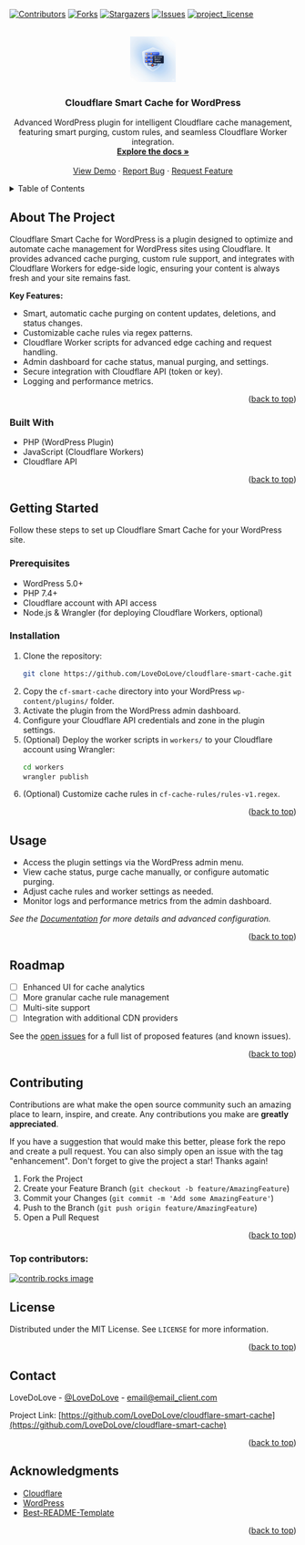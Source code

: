 <!-- Improved compatibility of back to top link: See: https://github.com/othneildrew/Best-README-Template/pull/73 -->
<a id="readme-top"></a>

[![Contributors][contributors-shield]][contributors-url]
[![Forks][forks-shield]][forks-url]
[![Stargazers][stars-shield]][stars-url]
[![Issues][issues-shield]][issues-url]
[![project_license][license-shield]][license-url]

<br />
<div align="center">
  <a href="https://github.com/LoveDoLove/cloudflare-smart-cache">
    <img src="images/logo.png" alt="Logo" width="80" height="80">
  </a>

<h3 align="center">Cloudflare Smart Cache for WordPress</h3>

  <p align="center">
    Advanced WordPress plugin for intelligent Cloudflare cache management, featuring smart purging, custom rules, and seamless Cloudflare Worker integration.
    <br />
    <a href="https://github.com/LoveDoLove/cloudflare-smart-cache"><strong>Explore the docs »</strong></a>
    <br />
    <br />
    <a href="https://github.com/LoveDoLove/cloudflare-smart-cache">View Demo</a>
    &middot;
    <a href="https://github.com/LoveDoLove/cloudflare-smart-cache/issues/new?labels=bug&template=bug-report---.md">Report Bug</a>
    &middot;
    <a href="https://github.com/LoveDoLove/cloudflare-smart-cache/issues/new?labels=enhancement&template=feature-request---.md">Request Feature</a>
  </p>
</div>

<details>
  <summary>Table of Contents</summary>
  <ol>
    <li>
      <a href="#about-the-project">About The Project</a>
      <ul>
        <li><a href="#built-with">Built With</a></li>
      </ul>
    </li>
    <li>
      <a href="#getting-started">Getting Started</a>
      <ul>
        <li><a href="#prerequisites">Prerequisites</a></li>
        <li><a href="#installation">Installation</a></li>
      </ul>
    </li>
    <li><a href="#usage">Usage</a></li>
    <li><a href="#roadmap">Roadmap</a></li>
    <li><a href="#contributing">Contributing</a></li>
    <li><a href="#license">License</a></li>
    <li><a href="#contact">Contact</a></li>
    <li><a href="#acknowledgments">Acknowledgments</a></li>
  </ol>
</details>

## About The Project

Cloudflare Smart Cache for WordPress is a plugin designed to optimize and automate cache management for WordPress sites using Cloudflare. It provides advanced cache purging, custom rule support, and integrates with Cloudflare Workers for edge-side logic, ensuring your content is always fresh and your site remains fast.

**Key Features:**
- Smart, automatic cache purging on content updates, deletions, and status changes.
- Customizable cache rules via regex patterns.
- Cloudflare Worker scripts for advanced edge caching and request handling.
- Admin dashboard for cache status, manual purging, and settings.
- Secure integration with Cloudflare API (token or key).
- Logging and performance metrics.

<p align="right">(<a href="#readme-top">back to top</a>)</p>

### Built With

* PHP (WordPress Plugin)
* JavaScript (Cloudflare Workers)
* Cloudflare API

<p align="right">(<a href="#readme-top">back to top</a>)</p>

## Getting Started

Follow these steps to set up Cloudflare Smart Cache for your WordPress site.

### Prerequisites

- WordPress 5.0+
- PHP 7.4+
- Cloudflare account with API access
- Node.js & Wrangler (for deploying Cloudflare Workers, optional)

### Installation

1. Clone the repository:
   ```sh
   git clone https://github.com/LoveDoLove/cloudflare-smart-cache.git
   ```
2. Copy the `cf-smart-cache` directory into your WordPress `wp-content/plugins/` folder.
3. Activate the plugin from the WordPress admin dashboard.
4. Configure your Cloudflare API credentials and zone in the plugin settings.
5. (Optional) Deploy the worker scripts in `workers/` to your Cloudflare account using Wrangler:
   ```sh
   cd workers
   wrangler publish
   ```
6. (Optional) Customize cache rules in `cf-cache-rules/rules-v1.regex`.

<p align="right">(<a href="#readme-top">back to top</a>)</p>

## Usage

- Access the plugin settings via the WordPress admin menu.
- View cache status, purge cache manually, or configure automatic purging.
- Adjust cache rules and worker settings as needed.
- Monitor logs and performance metrics from the admin dashboard.

_See the [Documentation](https://github.com/LoveDoLove/cloudflare-smart-cache) for more details and advanced configuration._

<p align="right">(<a href="#readme-top">back to top</a>)</p>

## Roadmap

- [ ] Enhanced UI for cache analytics
- [ ] More granular cache rule management
- [ ] Multi-site support
- [ ] Integration with additional CDN providers

See the [open issues](https://github.com/LoveDoLove/cloudflare-smart-cache/issues) for a full list of proposed features (and known issues).

<p align="right">(<a href="#readme-top">back to top</a>)</p>

## Contributing

Contributions are what make the open source community such an amazing place to learn, inspire, and create. Any contributions you make are **greatly appreciated**.

If you have a suggestion that would make this better, please fork the repo and create a pull request. You can also simply open an issue with the tag "enhancement".
Don't forget to give the project a star! Thanks again!

1. Fork the Project
2. Create your Feature Branch (`git checkout -b feature/AmazingFeature`)
3. Commit your Changes (`git commit -m 'Add some AmazingFeature'`)
4. Push to the Branch (`git push origin feature/AmazingFeature`)
5. Open a Pull Request

<p align="right">(<a href="#readme-top">back to top</a>)</p>

### Top contributors:

<a href="https://github.com/LoveDoLove/cloudflare-smart-cache/graphs/contributors">
  <img src="https://contrib.rocks/image?repo=LoveDoLove/cloudflare-smart-cache" alt="contrib.rocks image" />
</a>

## License

Distributed under the MIT License. See `LICENSE` for more information.

<p align="right">(<a href="#readme-top">back to top</a>)</p>

## Contact

LoveDoLove - [@LoveDoLove](https://twitter.com/twitter_handle) - email@email_client.com

Project Link: [https://github.com/LoveDoLove/cloudflare-smart-cache](https://github.com/LoveDoLove/cloudflare-smart-cache)

<p align="right">(<a href="#readme-top">back to top</a>)</p>

## Acknowledgments

* [Cloudflare](https://cloudflare.com)
* [WordPress](https://wordpress.org)
* [Best-README-Template](https://github.com/othneildrew/Best-README-Template)

<p align="right">(<a href="#readme-top">back to top</a>)</p>

<!-- MARKDOWN LINKS & IMAGES -->
[contributors-shield]: https://img.shields.io/github/contributors/LoveDoLove/cloudflare-smart-cache.svg?style=for-the-badge
[contributors-url]: https://github.com/LoveDoLove/cloudflare-smart-cache/graphs/contributors
[forks-shield]: https://img.shields.io/github/forks/LoveDoLove/cloudflare-smart-cache.svg?style=for-the-badge
[forks-url]: https://github.com/LoveDoLove/cloudflare-smart-cache/network/members
[stars-shield]: https://img.shields.io/github/stars/LoveDoLove/cloudflare-smart-cache.svg?style=for-the-badge
[stars-url]: https://github.com/LoveDoLove/cloudflare-smart-cache/stargazers
[issues-shield]: https://img.shields.io/github/issues/LoveDoLove/cloudflare-smart-cache.svg?style=for-the-badge
[issues-url]: https://github.com/LoveDoLove/cloudflare-smart-cache/issues
[license-shield]: https://img.shields.io/github/license/LoveDoLove/cloudflare-smart-cache.svg?style=for-the-badge
[license-url]: https://github.com/LoveDoLove/cloudflare-smart-cache/blob/master/LICENSE
[linkedin-shield]: https://img.shields.io/badge/-LinkedIn-black.svg?style=for-the-badge&logo=linkedin&colorB=555